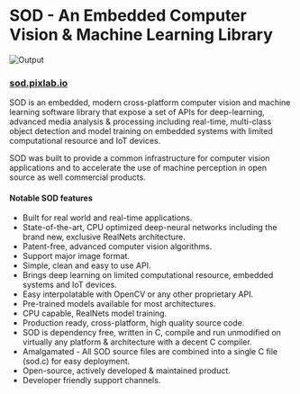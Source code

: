 # SOD - An Embedded Computer Vision & Machine Learning Library
![Output](https://i.imgur.com/YIbb8wr.jpg)
### [sod.pixlab.io](https://sod.pixlab.io)
SOD is an embedded, modern cross-platform computer vision and machine learning software library that expose a set of APIs for deep-learning, advanced media analysis & processing including real-time, multi-class object detection and model training on embedded systems with limited computational resource and IoT devices.

SOD was built to provide a common infrastructure for computer vision applications and to accelerate the use of machine perception in open source as well commercial products.

#### Notable SOD features
* Built for real world and real-time applications.
* State-of-the-art, CPU optimized deep-neural networks including the brand new, exclusive RealNets architecture.
* Patent-free, advanced computer vision algorithms.
* Support major image format.
* Simple, clean and easy to use API.
* Brings deep learning on limited computational resource, embedded systems and IoT devices.
* Easy interpolatable with OpenCV or any other proprietary API.
* Pre-trained models available for most architectures.
* CPU capable, RealNets model training.
* Production ready, cross-platform, high quality source code.
* SOD is dependency free, written in C, compile and run unmodified on virtually any platform & architecture with a decent C compiler.
* Amalgamated - All SOD source files are combined into a single C file (sod.c) for easy deployment.
* Open-source, actively developed & maintained product.
* Developer friendly support channels.
